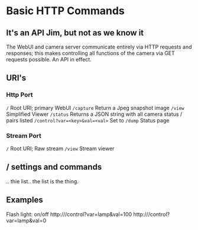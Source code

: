 # Basic HTTP Commands
## It's an API Jim, but not as we know it

The WebUI and camera server communicate entirely via HTTP requests and responses; this makes controlling all functions of the camera via GET requests possible. An API in effect.

## URI's
### Http Port
`/` Root URI; primary WebUI
`/capture` Return a Jpeg snapshot image
`/view` Simplified Viewer
`/status` Returns a JSON string with all camera status <key>/<value> pairs listed
`/control?var=<key>&val=<val>` Set <key> to <val>
`/dump` Status page

### Stream Port
`/` Root URI; Raw stream
`/view` Stream viewer

## <key> / <val> settings and commands
.. thie list.. the list is the thing.

## Examples
Flash light: on/off
http://<IP-ADDRESS>/control?var=lamp&val=100
http://<IP-ADDRESS>/control?var=lamp&val=0
